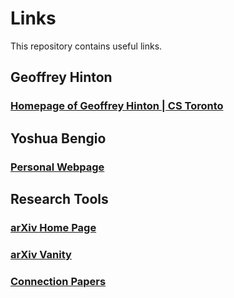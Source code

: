 # Links
This repository contains useful links.

## Geoffrey Hinton ##
### [Homepage of Geoffrey Hinton | CS Toronto](https://www.cs.toronto.edu/~hinton/) ###

## Yoshua Bengio ##
### [Personal Webpage](https://yoshuabengio.org/) ###

## Research Tools ##
### [arXiv Home Page](https://arxiv.org/) ###
### [arXiv Vanity](https://www.arxiv-vanity.com/) ###
### [Connection Papers](https://www.connectedpapers.com/) ###
